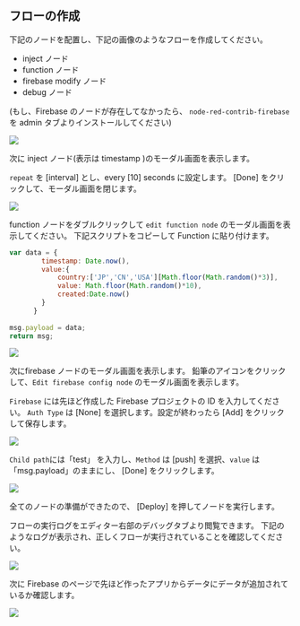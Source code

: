 ## フローの作成

下記のノードを配置し、下記の画像のようなフローを作成してください。

* inject ノード
* function ノード
* firebase modify ノード
* debug ノード

(もし、Firebase のノードが存在してなかったら、 `node-red-contrib-firebase` を admin タブよりインストールしてください)

![](/_asset/images/InfoMotion/datasources/firebase/flow.png) 


次に inject ノード(表示は timestamp )のモーダル画面を表示します。

 `repeat` を [interval] とし、every [10] seconds に設定します。
 [Done] をクリックして、モーダル画面を閉じます。

![](/_asset/images/InfoMotion/datasources/firebase/inject-node.png) 


function ノードをダブルクリックして `edit function node` のモーダル画面を表示してください。
下記スクリプトをコピーして Function に貼り付けます。

```javascript
var data = {
        timestamp: Date.now(),
        value:{
            country:['JP','CN','USA'][Math.floor(Math.random()*3)],
            value: Math.floor(Math.random()*10),
            created:Date.now()
        }
      }
      
msg.payload = data;
return msg;
```

![](/_asset/images/InfoMotion/datasources/firebase/function-node.png) 

次にfirebase ノードのモーダル画面を表示します。
鉛筆のアイコンをクリックして、`Edit firebase config node` のモーダル画面を表示します。

`Firebase` には先ほど作成した Firebase プロジェクトの ID を入力してください。
`Auth Type` は [None] を選択します。設定が終わったら [Add] をクリックして保存します。

![](/_asset/images/InfoMotion/datasources/firebase/firebase-config-node.png) 


`Child path`には「test」 を入力し、`Method` は [push] を選択、`value` は「msg.payload」のままにし、 [Done] をクリックします。

![](/_asset/images/InfoMotion/datasources/firebase/firebase-node.png) 


全てのノードの準備ができたので、 [Deploy] を押してノードを実行します。

フローの実行ログをエディター右部のデバッグタブより閲覧できます。
下記のようなログが表示され、正しくフローが実行されていることを確認してください。

![](/_asset/images/InfoMotion/datasources/firebase/debug-log.png) 


次に Firebase のページで先ほど作ったアプリからデータにデータが追加されているか確認します。

![](/_asset/images/InfoMotion/datasources/firebase/firebase-project-database.png) 